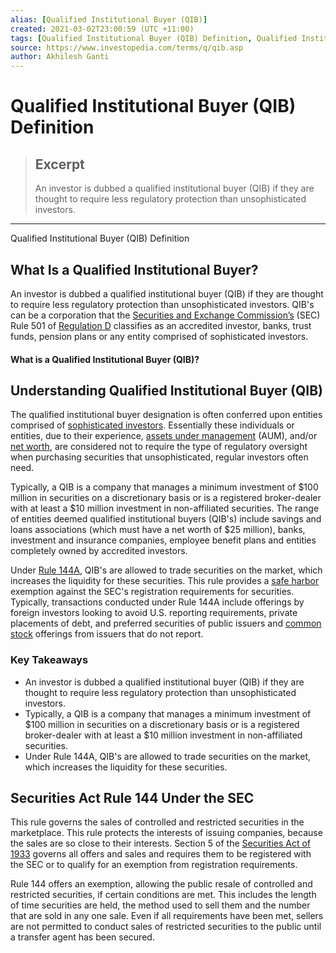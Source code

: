 ```yaml
---
alias: [Qualified Institutional Buyer (QIB)]
created: 2021-03-02T23:00:59 (UTC +11:00)
tags: [Qualified Institutional Buyer (QIB) Definition, Qualified Institutional Buyer (QIB) Definition]
source: https://www.investopedia.com/terms/q/qib.asp
author: Akhilesh Ganti
---
```


# Qualified Institutional Buyer (QIB) Definition

> ## Excerpt
> An investor is dubbed a qualified institutional buyer (QIB) if they are thought to require less regulatory protection than unsophisticated investors.

---

Qualified Institutional Buyer (QIB) Definition
## What Is a Qualified Institutional Buyer?

An investor is dubbed a qualified institutional buyer (QIB) if they are thought to require less regulatory protection than unsophisticated investors. QIB's can be a corporation that the [Securities and Exchange Commission’s](https://www.investopedia.com/terms/s/sec.asp) (SEC) Rule 501 of [Regulation D](https://www.investopedia.com/terms/r/regulationd.asp) classifies as an accredited investor, banks, trust funds, pension plans or any entity comprised of sophisticated investors.

#### What is a Qualified Institutional Buyer (QIB)?

## Understanding Qualified Institutional Buyer (QIB)

The qualified institutional buyer designation is often conferred upon entities comprised of [sophisticated investors](https://www.investopedia.com/terms/s/sophisticatedinvestor.asp). Essentially these individuals or entities, due to their experience, [assets under management](https://www.investopedia.com/terms/a/aum.asp) (AUM), and/or [net worth](https://www.investopedia.com/terms/n/networth.asp), are considered not to require the type of regulatory oversight when purchasing securities that unsophisticated, regular investors often need.

Typically, a QIB is a company that manages a minimum investment of $100 million in securities on a discretionary basis or is a registered broker-dealer with at least a $10 million investment in non-affiliated securities. The range of entities deemed qualified institutional buyers (QIB's) include savings and loans associations (which must have a net worth of $25 million), banks, investment and insurance companies, employee benefit plans and entities completely owned by accredited investors.

Under [Rule 144A](https://www.investopedia.com/terms/r/rule144a.asp), QIB's are allowed to trade securities on the market, which increases the liquidity for these securities. This rule provides a [safe harbor](https://www.investopedia.com/terms/s/safeharbor.asp) exemption against the SEC's registration requirements for securities. Typically, transactions conducted under Rule 144A include offerings by foreign investors looking to avoid U.S. reporting requirements, private placements of debt, and preferred securities of public issuers and [common stock](https://www.investopedia.com/terms/c/commonstock.asp) offerings from issuers that do not report.

### Key Takeaways

-   An investor is dubbed a qualified institutional buyer (QIB) if they are thought to require less regulatory protection than unsophisticated investors.
-   Typically, a QIB is a company that manages a minimum investment of $100 million in securities on a discretionary basis or is a registered broker-dealer with at least a $10 million investment in non-affiliated securities.
-   Under Rule 144A, QIB's are allowed to trade securities on the market, which increases the liquidity for these securities.

## Securities Act Rule 144 Under the SEC

This rule governs the sales of controlled and restricted securities in the marketplace. This rule protects the interests of issuing companies, because the sales are so close to their interests. Section 5 of the [Securities Act of 1933](https://www.investopedia.com/terms/s/securitiesact1933.asp) governs all offers and sales and requires them to be registered with the SEC or to qualify for an exemption from registration requirements.

Rule 144 offers an exemption, allowing the public resale of controlled and restricted securities, if certain conditions are met. This includes the length of time securities are held, the method used to sell them and the number that are sold in any one sale. Even if all requirements have been met, sellers are not permitted to conduct sales of restricted securities to the public until a transfer agent has been secured.
